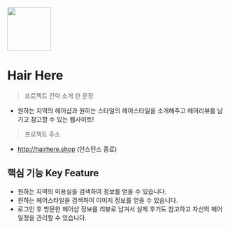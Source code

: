 <img src="https://img.sbs.co.kr/newsnet/etv/upload/2020/03/18/30000644559.jpg" height="100"/>

# Hair Here   

> 프로젝트 간략 소개 한 문장 
- 원하는 지역의 헤어샵과 원하는 스타일의 헤어스타일을 소개해주고 헤어리뷰를 남기고 참고할 수 있는 웹사이트!

> 프로젝트 주소 
- http://hairhere.shop (인스턴스 종료)

## 핵심 기능  Key Feature
- 원하는 지역의 미용실을 검색하여 정보를 얻을 수 있습니다.
- 원하는 헤어스타일을 검색하여 이미지 정보를 얻을 수 있습니다.
- 로그인 후 방문한 헤어샵 정보를 리뷰로 남겨서 실제 후기도 참고하고 자신의 헤어 일정을 관리할 수 있습니다. 

